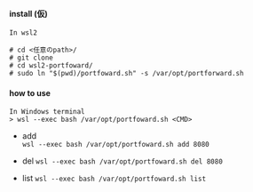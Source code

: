 #### install (仮)

```
In wsl2

# cd <任意のpath>/
# git clone 
# cd wsl2-portfoward/
# sudo ln "$(pwd)/portfoward.sh" -s /var/opt/portforward.sh
```

#### how to use
```
In Windows terminal
> wsl --exec bash /var/opt/portfoward.sh <CMD>
```

- add <port>  
`wsl --exec bash /var/opt/portfoward.sh add 8080`

- del <port>
`wsl --exec bash /var/opt/portfoward.sh del 8080`

- list
`wsl --exec bash /var/opt/portfoward.sh list`